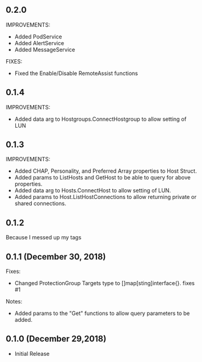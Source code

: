 ## 0.2.0

IMPROVEMENTS:
* Added PodService
* Added AlertService
* Added MessageService

FIXES:
* Fixed the Enable/Disable RemoteAssist functions

## 0.1.4

IMPROVEMENTS:
* Added data arg to Hostgroups.ConnectHostgroup to allow setting of LUN

## 0.1.3

IMPROVEMENTS:
* Added CHAP, Personality, and Preferred Array properties to Host Struct.
* Added params to ListHosts and GetHost to be able to query for above properties.
* Added data arg to Hosts.ConnectHost to allow setting of LUN.
* Added params to Host.ListHostConnections to allow returning private or shared connections.

## 0.1.2

Because I messed up my tags

## 0.1.1 (December 30, 2018)

Fixes:
* Changed ProtectionGroup Targets type to []map[sting]interface{}. fixes #1

Notes:
* Added params to the "Get" functions to allow query parameters to be added.

## 0.1.0 (December 29,2018)

* Initial Release
